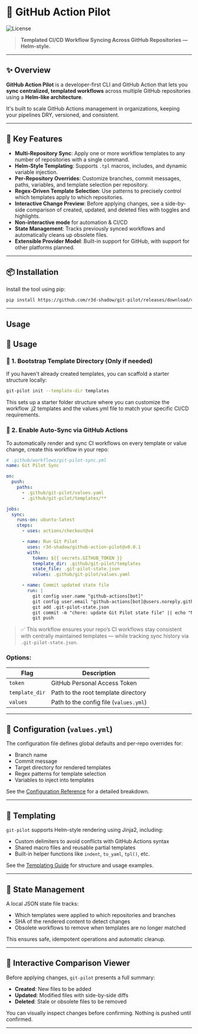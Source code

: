 # 🚀 GitHub Action Pilot

![License](https://img.shields.io/github/license/your-org/github-action-pilot)

> **Templated CI/CD Workflow Syncing Across GitHub Repositories — Helm-style.**

---

## ✨ Overview

**GitHub Action Pilot** is a developer-first CLI and GitHub Action that lets you **sync centralized, templated workflows** across multiple GitHub repositories using a **Helm-like architecture**.

It's built to scale GitHub Actions management in organizations, keeping your pipelines DRY, versioned, and consistent.

---

## 🚀 Key Features

- **Multi‑Repository Sync**: Apply one or more workflow templates to any number of repositories with a single command.
- **Helm‑Style Templating**: Supports `.tpl` macros, includes, and dynamic variable injection.
- **Per‑Repository Overrides**: Customize branches, commit messages, paths, variables, and template selection per repository.
- **Regex‑Driven Template Selection**: Use patterns to precisely control which templates apply to which repositories.
- **Interactive Change Preview**: Before applying changes, see a side-by-side comparison of created, updated, and deleted files with toggles and highlights.
- **Non-interactive mode** for automation & CI/CD
- **State Management**: Tracks previously synced workflows and automatically cleans up obsolete files.
- **Extensible Provider Model**: Built-in support for GitHub, with support for other platforms planned.

---

## 📦 Installation

Install the tool using pip:

```bash
pip install https://github.com/r3d-shadow/git-pilot/releases/download/v0.1.3/git_pilot-0.1.3-py3-none-any.whl
```

---

## Usage

## 🚀 Usage

### 🧱 1. Bootstrap Template Directory (Only if needed)

If you haven't already created templates, you can scaffold a starter structure locally:

```bash
git-pilot init --template-dir templates
```

This sets up a starter folder structure where you can customize the workflow .j2 templates and the values.yml file to match your specific CI/CD requirements.

### 🤖 2. Enable Auto-Sync via GitHub Actions

To automatically render and sync CI workflows on every template or value change, create this workflow in your repo:

```yaml
# .github/workflows/git-pilot-sync.yml
name: Git Pilot Sync

on:
  push:
    paths:
      - .github/git-pilot/values.yaml
      - .github/git-pilot/templates/**

jobs:
  sync:
    runs-on: ubuntu-latest
    steps:
      - uses: actions/checkout@v4

      - name: Run Git Pilot
        uses: r3d-shadow/github-action-pilot@v0.0.1
        with:
          token: ${{ secrets.GITHUB_TOKEN }}
          template_dir: .github/git-pilot/templates
          state_file: .git-pilot-state.json
          values: .github/git-pilot/values.yaml

      - name: Commit updated state file
        run: |
          git config user.name "github-actions[bot]"
          git config user.email "github-actions[bot]@users.noreply.github.com"
          git add .git-pilot-state.json
          git commit -m "chore: update Git Pilot state file" || echo "No changes to commit"
          git push
```

> ✅ This workflow ensures your repo’s CI workflows stay consistent with centrally maintained templates — while tracking sync history via `.git-pilot-state.json`.

### Options:

| Flag          | Description                            |
| ------------- | -------------------------------------- |
| `token`     | GitHub Personal Access Token           |
| `template_dir` | Path to the root template directory    |
| `values`    | Path to the config file (`values.yml`) |

---

## 🧩 Configuration (`values.yml`)

The configuration file defines global defaults and per-repo overrides for:

* Branch name
* Commit message
* Target directory for rendered templates
* Regex patterns for template selection
* Variables to inject into templates

See the [Configuration Reference](https://github.com/r3d-shadow/git-pilot/blob/main/docs/configuration.md) for a detailed breakdown.

---

## 🧠 Templating

`git-pilot` supports Helm-style rendering using Jinja2, including:

* Custom delimiters to avoid conflicts with GitHub Actions syntax
* Shared macro files and reusable partial templates
* Built-in helper functions like `indent`, `to_yaml`, `tpl()`, etc.

See the [Templating Guide](https://github.com/r3d-shadow/git-pilot/blob/main/docs/templating.md) for structure and usage examples.

---

## 💾 State Management

A local JSON state file tracks:

* Which templates were applied to which repositories and branches
* SHA of the rendered content to detect changes
* Obsolete workflows to remove when templates are no longer matched

This ensures safe, idempotent operations and automatic cleanup.

---

## 🧪 Interactive Comparison Viewer

Before applying changes, `git-pilot` presents a full summary:

* **Created**: New files to be added
* **Updated**: Modified files with side-by-side diffs
* **Deleted**: Stale or obsolete files to be removed

You can visually inspect changes before confirming. Nothing is pushed until confirmed.

---